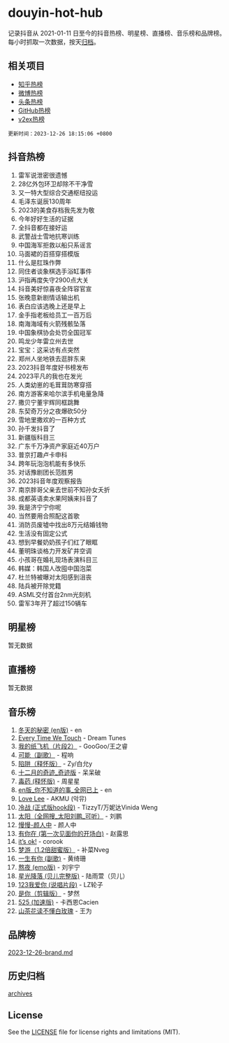 # douyin-hot-hub

记录抖音从 2021-01-11 日至今的抖音热榜、明星榜、直播榜、音乐榜和品牌榜。每小时抓取一次数据，按天[归档](archives)。

## 相关项目

- [知乎热榜](https://github.com/lonnyzhang423/zhihu-hot-hub)
- [微博热榜](https://github.com/lonnyzhang423/weibo-hot-hub)
- [头条热榜](https://github.com/lonnyzhang423/toutiao-hot-hub)
- [GitHub热榜](https://github.com/lonnyzhang423/github-hot-hub)
- [v2ex热榜](https://github.com/lonnyzhang423/v2ex-hot-hub)


`更新时间：2023-12-26 18:15:06 +0800`

## 抖音热榜

1. 雷军说泄密很遗憾
1. 28亿外包环卫却除不干净雪
1. 又一特大型综合交通枢纽投运
1. 毛泽东诞辰130周年
1. 2023的美食存档我先发为敬
1. 今年好好生活的证据
1. 全抖音都在接好运
1. 武警战士雪地抗寒训练
1. 中国海军拒救以船只系谣言
1. 马面裙的百搭穿搭模版
1. 什么是肛珠作弊
1. 同住者谈象棋选手浴缸事件
1. 沪指再度失守2900点大关
1. 抖音美好惊喜夜全阵容官宣
1. 张晚意新剧情话输出机
1. 表白应该选晚上还是早上
1. 金手指老板给员工一百万后
1. 南海海域有火箭残骸坠落
1. 中国象棋协会处罚全国冠军
1. 鸣龙少年雷立州去世
1. 宝宝：这采访有点突然
1. 郑州人坐地铁去逛胖东来
1. 2023抖音年度好书榜发布
1. 2023平凡的我也在发光
1. 人类幼崽的毛茸茸防寒穿搭
1. 南方游客来哈尔滨手机电量急降
1. 撒贝宁董宇辉同框跳舞
1. 东契奇万分之夜爆砍50分
1. 雪地里撒欢的一百种方式
1. 孙千发抖音了
1. 新疆版科目三
1. 广东千万净资产家庭近40万户
1. 普京打趣卢卡申科
1. 跨年玩泡泡机能有多快乐
1. 对话豫剧团长范胜男
1. 2023抖音年度观察报告
1. 南京胖哥父亲去世前不知孙女夭折
1. 成都英语卖水果阿姨来抖音了
1. 我是济宁宁你呢
1. 当然要用合照配这首歌
1. 消防员废墟中找出8万元结婚钱物
1. 生活没有固定公式
1. 想到早餐奶奶孩子们红了眼眶
1. 董明珠谈格力开发矿井空调
1. 小孩哥在婚礼现场表演科目三
1. 韩媒：韩国人改囤中国泡菜
1. 杜兰特被曝对太阳感到沮丧
1. 陆兵被开除党籍
1. ASML交付首台2nm光刻机
1. 雷军3年开了超过150辆车

## 明星榜

暂无数据

## 直播榜

暂无数据

## 音乐榜

1. [冬天的秘密 (en版)](https://sf3-cdn-tos.douyinstatic.com/obj/tos-cn-ve-2774/okIuMHDdzyf3FjGK4Lphe1vfHcQaPIHAg0Z4CR) - en
1. [Every Time We Touch](https://sf6-cdn-tos.douyinstatic.com/obj/tos-cn-ve-2774/ogN6lUKQeBBfEVhIOMikG1CcJjugxk1tztZyhP) - Dream Tunes
1. [我的纸飞机（片段2）](https://sf6-cdn-tos.douyinstatic.com/obj/tos-cn-ve-2774/oM2ZrKcg2CD5AeRB2gkeXOFB1IxAGJdZPazYHf) - GooGoo/王之睿
1. [可能（副歌）](https://sf3-cdn-tos.douyinstatic.com/obj/tos-cn-ve-2774/cde1731888894259b333569393c2fb51) - 程响
1. [陷阱（释怀版）](https://sf6-cdn-tos.douyinstatic.com/obj/tos-cn-ve-2774/oE8C21LeZrzKLDFfQYgMzx4GAIHageG5IzayY7) - Zy/白允y
1. [十二月的奇迹_奇迹版](https://sf6-cdn-tos.douyinstatic.com/obj/tos-cn-ve-2774/oMslvA9FBzGMGHnyUuoiiUjtIAXfMz6tzwByW8) - 呆呆破
1. [毒药 (释怀版)](https://sf3-cdn-tos.douyinstatic.com/obj/tos-cn-ve-2774/oYILMEAzspdZBIzy4frJNB8ZHPHWAhiwowd4Ad) - 周星星
1. [en版_你不知道的事_全网已上](https://sf6-cdn-tos.douyinstatic.com/obj/tos-cn-ve-2774/o4QbYLDezHUtFyDKdF9XfmPhIewaqEQAggj6Cb) - en
1. [Love Lee](https://sf6-cdn-tos.douyinstatic.com/obj/tos-cn-ve-2774/o05GbkJGbCBTdDnMtB0fwOYgkeZp23vrWQDQBS) - AKMU (악뮤)
1. [冷战 (正式版hook段)](https://sf6-cdn-tos.douyinstatic.com/obj/tos-cn-ve-2774/oMuEoiBasWApEMVDgNiI8VAByNmwo5J0pyf8Yx) - TizzyT/万妮达Vinida Weng
1. [太阳（全网搜_太阳刘鹏_可听）](https://sf6-cdn-tos.douyinstatic.com/obj/tos-cn-ve-2774/ogWbyIQnlBFImVbeDocRdCIYtBHlbJXgfZMvgz) - 刘鹏
1. [慢慢-颜人中](https://sf6-cdn-tos.douyinstatic.com/obj/tos-cn-ve-2774/ocjHNfBXdBxQNC8ZGAeoLMFTUgtBg8bkExunDC) - 颜人中
1. [有你在 (第一次见面你的开场白)](https://sf3-cdn-tos.douyinstatic.com/obj/tos-cn-ve-2774/oAthrQ3ClJBfI57uBoFEgNDYtNCZ0TSYQQfxQ0) - 赵露思
1. [it’s ok!](https://sf6-cdn-tos.douyinstatic.com/obj/tos-cn-ve-2774/0fc4d0ee28444bd0ab76e8b7c0003f52) - corook
1. [梦游（1.2倍甜蜜版）](https://sf3-cdn-tos.douyinstatic.com/obj/tos-cn-ve-2774/o4gyAUm8hwufoEABmwVIiQtHsFuGzAEEWtNMzo) - 补菜Nveg
1. [一生有你 (副歌)](https://sf6-cdn-tos.douyinstatic.com/obj/tos-cn-ve-2774/o8xzM8HLaQzgMiJ96FKAWCenIuzkFpfClDdmeW) - 黄绮珊
1. [熬夜 (emo版)](https://sf3-cdn-tos.douyinstatic.com/obj/tos-cn-ve-2774/ocQZvZErLThAfNQOtBZ178gQDfCDFBL9iB5lvY) - 刘宇宁
1. [星光降落 (贝儿完整版)](https://sf3-cdn-tos.douyinstatic.com/obj/tos-cn-ve-2774/okwB9hAwyAtsFFkFBzAX1hOOfQuIoMNs0W2Mwr) - 陆雨萱（贝儿）
1. [123我爱你 (说唱片段)](https://sf3-cdn-tos.douyinstatic.com/obj/tos-cn-ve-2774/oYCWFpY0hL9kda0dQKIGDYeKYfQmAse0DgpDjz) - LZ轮子
1. [是你（剪辑版）](https://sf6-cdn-tos.douyinstatic.com/obj/tos-cn-ve-2774/46019dae783c4c969944217fe1cfafc4) - 梦然
1. [525 (加速版)](https://sf3-cdn-tos.douyinstatic.com/obj/tos-cn-ve-2774/oIfKCtqfDyP8Vc9FpAPgWMyezT6LnDT1abRwGg) - 卡西恩Cacien
1. [山茶花读不懂白玫瑰](https://sf3-cdn-tos.douyinstatic.com/obj/tos-cn-ve-2774/osfn8B7DktrRHEPJgPCfDbw7QDQEkwC16BxZg9) - 王为

## 品牌榜

[2023-12-26-brand.md](archives/2023-12-26-brand.md)

## 历史归档

[archives](archives)

## License

See the [LICENSE](LICENSE) file for license rights and limitations (MIT).

